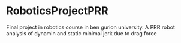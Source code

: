 # RoboticsProjectPRR
Final project in robotics course in ben gurion university. A PRR robot analysis of dynamin and static minimal jerk due to drag force
